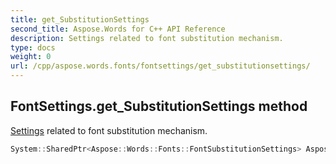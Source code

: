 ```yaml
---
title: get_SubstitutionSettings
second_title: Aspose.Words for C++ API Reference
description: Settings related to font substitution mechanism. 
type: docs
weight: 0
url: /cpp/aspose.words.fonts/fontsettings/get_substitutionsettings/
---
```

## FontSettings.get_SubstitutionSettings method


[Settings](../../aspose.words.settings/) related to font substitution mechanism.

```cpp
System::SharedPtr<Aspose::Words::Fonts::FontSubstitutionSettings> Aspose::Words::Fonts::FontSettings::get_SubstitutionSettings() const
```

